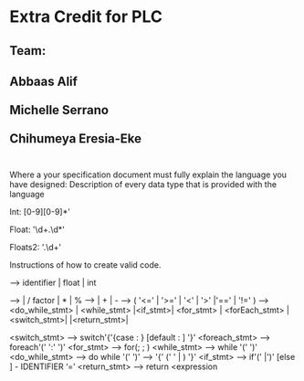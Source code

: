 # Extra Credit for PLC

## Team: 

Abbaas Alif
<br><br>
Michelle Serrano 
<br><br>
Chihumeya Eresia-Eke
<br><br>
--------------------------------

Where a your specification document must fully explain the language you have designed:
Description of every data type that is provided with the language

Int: [0-9][0-9]*'

Float: '\d+\.\d*'

Floats2: '\.\d+'

Instructions of how to create valid code.

<factor> --> identifier | float | int

<term> --> <factor>| <term> / factor | <term> * <factor> | <term> % <factor>
<expression> -->  <term> | <expression> + <term> | <expression> - <term>
<bool> --> <expression> ( '<=' | '>=' | '<' | '>' |'==' | '!=' ) <expression>
<stmt> -->  <do_while_stmt> | <while_stmt> |<if_stmt>| <for_stmt> | <forEach_stmt> | <switch_stmt>| <assignment >|<return_stmt>|<block>
 
<switch_stmt> --> switch'{'{case <expression>: <stmt>} [default : <stmt>] '}'
<foreach_stmt> --> foreach'('<variable> ':' <expression> ')'<stmt>
<for_stmt> --> for(<expression>; <expression>; <expression>)<statement>
<while_stmt> --> while '(' <bool> ')' <statement>
<do_while_stmt> --> do <statement> while '(' <bool> ')'
<block> --> '{' (' ' | <stmt>) '}'
<if_stmt> --> if'('<bool> |<expression>')' <stmt> [else <stmt>]
<assignment > - IDENTIFIER ‘=’ <expression>
<return_stmt> --> return <expression

